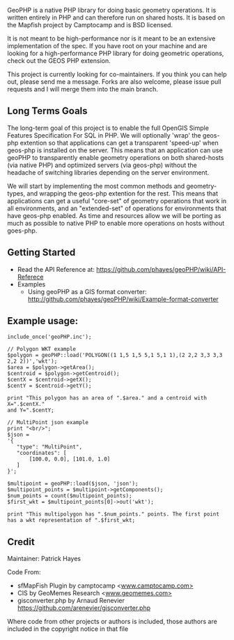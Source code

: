 GeoPHP is a native PHP library for doing basic geometry operations. It is written entirely in PHP and 
can therefore run on shared hosts. It is based on the Mapfish project by Camptocamp and is BSD licensed.

It is not meant to be high-performance nor is it meant to be an extensive implementation of the spec. 
If you have root on your machine and are looking for a high-performance PHP library for doing geometric 
operations, check out the GEOS PHP extension.

This project is currently looking for co-maintainers. If you think you can help out, please send me a 
message. Forks are also welcome, please issue pull requests and I will merge them into the main branch.

Long Terms Goals
-------------------------------------------------

The long-term goal of this project is to enable the full OpenGIS Simple Features Specification For SQL 
in PHP. We will optionally 'wrap' the geos-php extention so that applications can get a transparent 
'speed-up' when geos-php is installed on the server. This means that an application can use geoPHP 
to transparently enable geometry operations on both shared-hosts (via native PHP) and optimized 
servers (via geos-php) without the headache of switching libraries depending on the server environment.

We will start by implementing the most common methods and geometry-types, and wrapping the geos-php 
extention for the rest. This means that applications can get a useful "core-set" of geometry operations 
that work in all environments, and an "extended-set" of operations for environments that have geos-php
enabled. As time and resources allow we will be porting as much as possible to native PHP to enable
more operations on hosts without goes-php.

Getting Started
-----------------------

 * Read the API Reference at: <https://github.com/phayes/geoPHP/wiki/API-Referece>
 * Examples
   * Using geoPHP as a GIS format converter: <http://github.com/phayes/geoPHP/wiki/Example-format-converter>


Example usage:
-------------------------------------------------

    include_once('geoPHP.inc');
    
    // Polygon WKT example
    $polygon = geoPHP::load('POLYGON((1 1,5 1,5 5,1 5,1 1),(2 2,2 3,3 3,3 2,2 2))','wkt');
    $area = $polygon->getArea();
    $centroid = $polygon->getCentroid();
    $centX = $centroid->getX();
    $centY = $centroid->getY();
    
    print "This polygon has an area of ".$area." and a centroid with X=".$centX."
    and Y=".$centY;
    
    // MultiPoint json example
    print "<br/>";
    $json = 
    '{
       "type": "MultiPoint",
       "coordinates": [
           [100.0, 0.0], [101.0, 1.0]
       ]
    }';
    
    $multipoint = geoPHP::load($json, 'json');
    $multipoint_points = $multipoint->getComponents();
    $num_points = count($multipoint_points);
    $first_wkt = $multipoint_points[0]->out('wkt');
    
    print "This multipolygon has ".$num_points." points. The first point
    has a wkt representation of ".$first_wkt;


Credit
-------------------------------------------------

Maintainer: Patrick Hayes

Code From:

 * sfMapFish Plugin by camptocamp <www.camptocamp.com>
 * CIS by GeoMemes Research <www.geomemes.com>
 * gisconverter.php by Arnaud Renevier <https://github.com/arenevier/gisconverter.php>
            
Where code from other projects or authors is included, those authors are included in the copyright notice in that file
